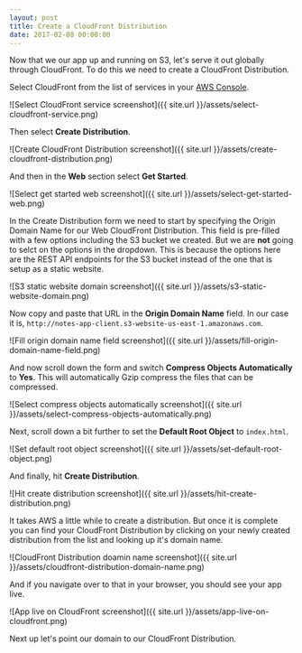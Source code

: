 ```yaml
---
layout: post
title: Create a CloudFront Distribution
date: 2017-02-08 00:00:00
---
```


Now that we our app up and running on S3, let's serve it out globally through CloudFront. To do this we need to create a CloudFront Distribution.

Select CloudFront from the list of services in your [AWS Console](https://console.aws.amazon.com).

![Select CloudFront service screenshot]({{ site.url }}/assets/select-cloudfront-service.png)

Then select **Create Distribution**.

![Create CloudFront Distribution screenshot]({{ site.url }}/assets/create-cloudfront-distribution.png)

And then in the **Web** section select **Get Started**.

![Select get started web screenshot]({{ site.url }}/assets/select-get-started-web.png)

In the Create Distribution form we need to start by specifying the Origin Domain Name for our Web CloudFront Distribution. This field is pre-filled with a few options including the S3 bucket we created. But we are **not** going to selct on the options in the dropdown. This is because the options here are the REST API endpoints for the S3 bucket instead of the one that is setup as a static website.

![S3 static website domain screenshot]({{ site.url }}/assets/s3-static-website-domain.png)

Now copy and paste that URL in the **Origin Domain Name** field. In our case it is, `http://notes-app-client.s3-website-us-east-1.amazonaws.com`.

![Fill origin domain name field screenshot]({{ site.url }}/assets/fill-origin-domain-name-field.png)

And now scroll down the form and switch **Compress Objects Automatically** to **Yes**. This will automatically Gzip compress the files that can be compressed.

![Select compress objects automatically screenshot]({{ site.url }}/assets/select-compress-objects-automatically.png)

Next, scroll down a bit further to set the **Default Root Object** to `index.html`.

![Set default root object screenshot]({{ site.url }}/assets/set-default-root-object.png)

And finally, hit **Create Distribution**.

![Hit create distribution screenshot]({{ site.url }}/assets/hit-create-distribution.png)

It takes AWS a little while to create a distribution. But once it is complete you can find your CloudFront Distribution by clicking on your newly created distribution from the list and looking up it's domain name.

![CloudFront Distribution doamin name screenshot]({{ site.url }}/assets/cloudfront-distribution-domain-name.png)

And if you navigate over to that in your browser, you should see your app live.

![App live on CloudFront screenshot]({{ site.url }}/assets/app-live-on-cloudfront.png)

Next up let's point our domain to our CloudFront Distribution.
